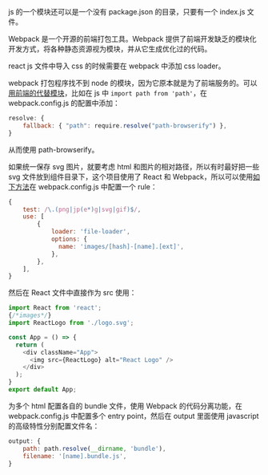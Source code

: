 js 的一个模块还可以是一个没有 package.json 的目录，只要有一个 index.js 文件。

Webpack 是一个开源的前端打包工具。Webpack 提供了前端开发缺乏的模块化开发方式，将各种静态资源视为模块，并从它生成优化过的代码。

react js 文件中导入 css 的时候需要在 webpack 中添加 css loader。

webpack 打包程序找不到 node 的模块，因为它原本就是为了前端服务的。可以[用前端的代替模块](https://stackoverflow.com/questions/70398678/i-tried-to-polyfill-modules-in-webpack-5-but-not-working-reactjs)，比如在 js 中 `import path from 'path'`，在 webpack.config.js 的配置中添加：

```javascript
resolve: {
    fallback: { "path": require.resolve("path-browserify") },
}
```

从而使用 path-browserify。

如果统一保存 svg 图片，就要考虑 html 和图片的相对路径，所以有时最好把一些 svg 文件放到组件目录下，这个项目使用了 React 和 Webpack，所以可以使用[如下方法](https://blog.logrocket.com/how-to-use-svgs-in-react/)在 webpack.config.js 中配置一个 rule：

```javascript
{
    test: /\.(png|jp(e*)g|svg|gif)$/,
    use: [
        {
            loader: 'file-loader',
            options: {
              name: 'images/[hash]-[name].[ext]',
            },
        },
    ],
}
```

然后在 React 文件中直接作为 src 使用：

```javascript
import React from 'react';
{/*images*/}
import ReactLogo from './logo.svg';

const App = () => {
  return (
    <div className="App">
      <img src={ReactLogo} alt="React Logo" />
    </div>
  );
}
export default App;
```

为多个 html 配置各自的 bundle 文件，使用 Webpack 的代码分离功能，在 webpack.config.js 中配置多个 entry point，然后在 output 里面使用 javascript 的高级特性分别配置文件名：

```javascript
output: {
    path: path.resolve(__dirname, 'bundle'),
    filename: '[name].bundle.js',
}
```